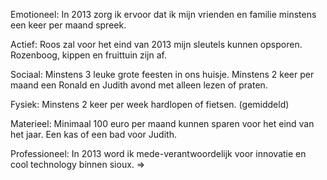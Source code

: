 Emotioneel:
In 2013 zorg ik ervoor dat ik mijn vrienden en familie minstens een keer per maand spreek.

Actief:
Roos zal voor het eind van 2013 mijn sleutels kunnen opsporen. 
Rozenboog, kippen en fruittuin zijn af.

Sociaal:
Minstens 3 leuke grote feesten in ons huisje.
Minstens 2 keer per maand een Ronald en Judith avond met alleen lezen of praten.

Fysiek:
Minstens 2 keer per week hardlopen of fietsen. (gemiddeld)

Materieel:
Minimaal 100 euro per maand kunnen sparen voor het eind van het jaar.
Een kas of een bad voor Judith.

Professioneel:
In 2013 word ik mede-verantwoordelijk voor innovatie en cool technology binnen sioux. => 